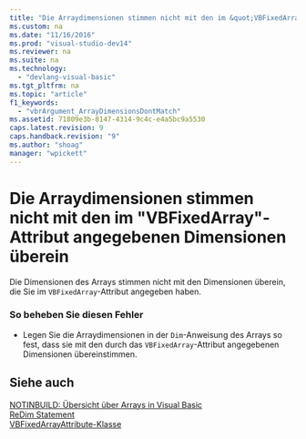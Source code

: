 ```yaml
---
title: "Die Arraydimensionen stimmen nicht mit den im &quot;VBFixedArray&quot;-Attribut angegebenen Dimensionen &#252;berein"
ms.custom: na
ms.date: "11/16/2016"
ms.prod: "visual-studio-dev14"
ms.reviewer: na
ms.suite: na
ms.technology: 
  - "devlang-visual-basic"
ms.tgt_pltfrm: na
ms.topic: "article"
f1_keywords: 
  - "vbrArgument_ArrayDimensionsDontMatch"
ms.assetid: 71809e3b-8147-4314-9c4c-e4a5bc9a5530
caps.latest.revision: 9
caps.handback.revision: "9"
ms.author: "shoag"
manager: "wpickett"
---
```

# Die Arraydimensionen stimmen nicht mit den im &quot;VBFixedArray&quot;-Attribut angegebenen Dimensionen &#252;berein
Die Dimensionen des Arrays stimmen nicht mit den Dimensionen überein, die Sie im `VBFixedArray`\-Attribut angegeben haben.  
  
### So beheben Sie diesen Fehler  
  
-   Legen Sie die Arraydimensionen in der `Dim`\-Anweisung des Arrays so fest, dass sie mit den durch das `VBFixedArray`\-Attribut angegebenen Dimensionen übereinstimmen.  
  
## Siehe auch  
 [NOTINBUILD: Übersicht über Arrays in Visual Basic](assetId:///ca50e2f2-b4d2-4c57-9169-9abbcc3392d8)   
 [ReDim Statement](../Topic/ReDim%20Statement%20\(Visual%20Basic\).md)   
 [VBFixedArrayAttribute\-Klasse](assetId:///7b7e9ef6-2854-4114-892e-e7ae45dd0b49)